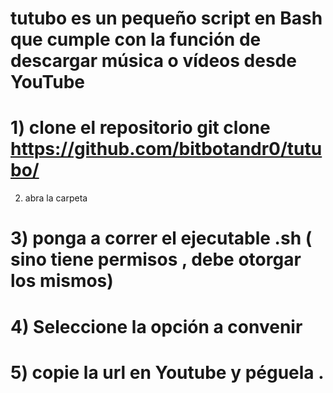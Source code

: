 # 
# tutubo es un pequeño script en Bash que cumple con la función de descargar música o vídeos desde YouTube 
# 1) clone el repositorio git clone https://github.com/bitbotandr0/tutubo/
  2) abra la carpeta
# 3) ponga a correr el ejecutable .sh ( sino tiene permisos , debe otorgar los mismos)
# 4) Seleccione la opción a convenir 
# 5) copie  la url en Youtube y péguela . 


